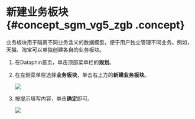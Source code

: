 # 新建业务板块 {#concept_sgm_vg5_zgb .concept}

业务板块用于隔离不同业务含义的数据模型，便于用户独立管理不同业务。例如，天猫、淘宝可以单独创建各自的业务板块。

1.  在Dataphin首页，单击顶部菜单栏的**规划**。
2.  在左侧菜单栏选择**业务板块**，单击右上方的**新建业务板块**。

    ![](http://static-aliyun-doc.oss-cn-hangzhou.aliyuncs.com/assets/img/135655/156134568541341_zh-CN.png)

3.  按提示填写内容，单击**确定**即可。

    ![](http://static-aliyun-doc.oss-cn-hangzhou.aliyuncs.com/assets/img/135655/156134568541344_zh-CN.png)


